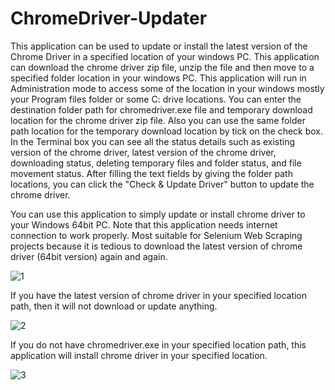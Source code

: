 # ChromeDriver-Updater
This application can be used to update or install the latest version of the Chrome Driver in a specified location of your windows PC. This application can download the chrome driver zip file, unzip the file and then move to a specified folder location in your windows PC. This application will run in Administration mode to access some of the location in your windows mostly your Program files folder or some C: drive locations. You can enter the destination folder path for chromedriver.exe file and temporary download location for the chrome driver zip file. Also you can use the same folder path location for the temporary download location by tick on the check box. In the Terminal box you can see all the status details such as existing version of the chrome driver, latest version of the chrome driver, downloading status, deleting temporary files and folder status, and file movement status. After filling the text fields by giving the folder path locations, you can click the "Check & Update Driver" button to update the chrome driver.

You can use this application to simply update or install chrome driver to your Windows 64bit PC. Note that this application needs internet connection to work properly.
Most suitable for Selenium Web Scraping projects because it is tedious to download the latest version of chrome driver (64bit version) again and again.

![1](https://github.com/user-attachments/assets/66e0e84c-c5a6-4881-af0a-64d92469a0d8)

If you have the latest version of chrome driver in your specified location path, then it will not download or update anything.

![2](https://github.com/user-attachments/assets/cb7daa5c-7167-4580-aea7-22f826dae10f)

If you do not have chromedriver.exe in your specified location path, this application will install chrome driver in your specified location.

![3](https://github.com/user-attachments/assets/652495c6-8df0-4291-a8ed-34f6a420f8b5)
